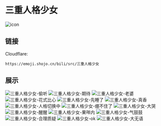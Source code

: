 # 三重人格少女
![icon](https://emoji.shojo.cn/bili/src/三重人格少女/icon.png)
## 链接
Cloudflare:
```
https://emoji.shojo.cn/bili/src/三重人格少女
```
## 展示
![三重人格少女-偷听](https://emoji.shojo.cn/bili/src/三重人格少女/三重人格少女-偷听.png)
![三重人格少女-期待](https://emoji.shojo.cn/bili/src/三重人格少女/三重人格少女-期待.png)
![三重人格少女-老婆](https://emoji.shojo.cn/bili/src/三重人格少女/三重人格少女-老婆.png)
![三重人格少女-花式比心](https://emoji.shojo.cn/bili/src/三重人格少女/三重人格少女-花式比心.png)
![三重人格少女-先睡了](https://emoji.shojo.cn/bili/src/三重人格少女/三重人格少女-先睡了.png)
![三重人格少女-真香](https://emoji.shojo.cn/bili/src/三重人格少女/三重人格少女-真香.png)
![三重人格少女-人格切换中](https://emoji.shojo.cn/bili/src/三重人格少女/三重人格少女-人格切换中.png)
![三重人格少女-绷不住了](https://emoji.shojo.cn/bili/src/三重人格少女/三重人格少女-绷不住了.png)
![三重人格少女-大哭](https://emoji.shojo.cn/bili/src/三重人格少女/三重人格少女-大哭.png)
![三重人格少女-醒醒](https://emoji.shojo.cn/bili/src/三重人格少女/三重人格少女-醒醒.png)
![三重人格少女-果咩内](https://emoji.shojo.cn/bili/src/三重人格少女/三重人格少女-果咩内.png)
![三重人格少女-气鼓鼓](https://emoji.shojo.cn/bili/src/三重人格少女/三重人格少女-气鼓鼓.png)
![三重人格少女-合理质疑](https://emoji.shojo.cn/bili/src/三重人格少女/三重人格少女-合理质疑.png)
![三重人格少女-ok](https://emoji.shojo.cn/bili/src/三重人格少女/三重人格少女-ok.png)
![三重人格少女-大无语](https://emoji.shojo.cn/bili/src/三重人格少女/三重人格少女-大无语.png)
